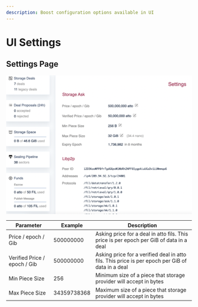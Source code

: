 ```yaml
---
description: Boost configuration options available in UI
---
```


# UI Settings

## Settings Page

![Settings Page Screenshot](<../.gitbook/assets/Screenshot 2022-06-08 at 7.25.55 PM.png>)



| Parameter                    | Example     | Description                                                                                      |
| ---------------------------- | ----------- | ------------------------------------------------------------------------------------------------ |
| Price / epoch / Gib          | 500000000   | Asking price for a deal in atto fils. This price is per epoch per GiB of data in a deal          |
| Verified Price / epoch / Gib | 500000000   | Asking price for a verified deal in atto fils. This price is per epoch per GiB of data in a deal |
| Min Piece Size               | 256         | Minimum size of a piece that storage provider will accept in bytes                               |
| Max Piece Size               | 34359738368 | Maximum size of a piece that storage provider will accept in bytes                               |



